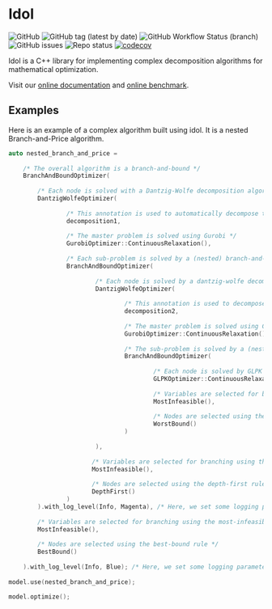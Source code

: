 # Idol

![GitHub](https://img.shields.io/github/license/hlefebvr/idol)
![GitHub tag (latest by date)](https://img.shields.io/github/v/tag/hlefebvr/idol?label=version)
![GitHub Workflow Status (branch)](https://img.shields.io/github/actions/workflow/status/hlefebvr/idol/cmake.yml?branch=main)
![GitHub issues](https://img.shields.io/github/issues-raw/hlefebvr/idol)
![Repo status](https://www.repostatus.org/badges/latest/wip.svg)
[![codecov](https://codecov.io/github/hlefebvr/idol/branch/main/graph/badge.svg?token=BWMH5522QP)](https://codecov.io/github/hlefebvr/idol)

Idol is a C++ library for implementing complex decomposition algorithms for
mathematical optimization.

Visit our [online documentation](https://hlefebvr.github.io/idol/) and [online benchmark](https://hlefebvr.github.io/idol_benchmark/GAP.render.html).

## Examples

Here is an example of a complex algorithm built using idol. It is a nested Branch-and-Price algorithm.

```cpp
auto nested_branch_and_price = 
            
    /* The overall algorithm is a branch-and-bound */
    BranchAndBoundOptimizer(
        
        /* Each node is solved with a Dantzig-Wolfe decomposition algorithm */
        DantzigWolfeOptimizer(
    
                /* This annotation is used to automatically decompose the problem */
                decomposition1,
    
                /* The master problem is solved using Gurobi */
                GurobiOptimizer::ContinuousRelaxation(), 
                
                /* Each sub-problem is solved by a (nested) branch-and-bound algorithm */
                BranchAndBoundOptimizer(
                        
                        /* Each node is solved by a dantzig-wolfe decomposition algorithm */
                        DantzigWolfeOptimizer(
                                
                                /* This annotation is used to decompose the sub-problem again */
                                decomposition2,
                                
                                /* The master problem is solved using Gurobi */
                                GurobiOptimizer::ContinuousRelaxation(),
    
                                /* The sub-problem is solved by a (nested) branch-and-bound algorithm [we could have used GurobiOptimizer instead] */
                                BranchAndBoundOptimizer(
                                        
                                        /* Each node is solved by GLPK */
                                        GLPKOptimizer::ContinuousRelaxation(),
    
                                        /* Variables are selected for branching using the most-infeasible rule */
                                        MostInfeasible(),
                                        
                                        /* Nodes are selected using the worst-bound rule */
                                        WorstBound()
                                )
    
                        ),
                       
                       /* Variables are selected for branching using the most-infeasible rule */
                       MostInfeasible(),
                       
                       /* Nodes are selected using the depth-first rule */
                       DepthFirst()
                )
        ).with_log_level(Info, Magenta), /* Here, we set some logging parameters */
    
        /* Variables are selected for branching using the most-infeasible rule */
        MostInfeasible(),
    
        /* Nodes are selected using the best-bound rule */
        BestBound()
        
    ).with_log_level(Info, Blue); /* Here, we set some logging parameters */
    
model.use(nested_branch_and_price);

model.optimize();
```

